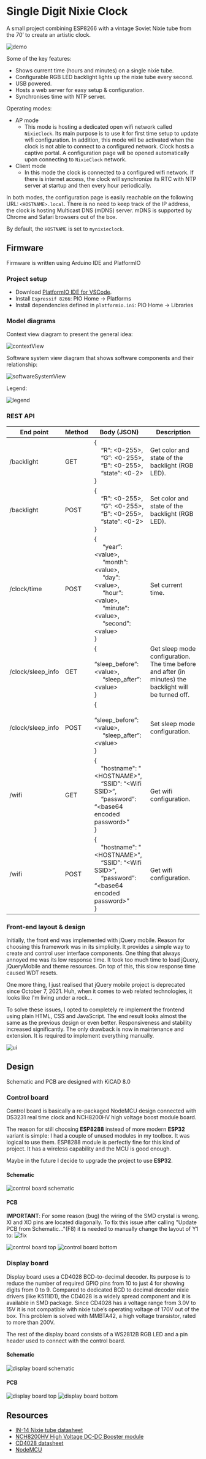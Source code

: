 # Single Digit Nixie Clock

A small project combining ESP8266 with a vintage Soviet Nixie tube from the 70’ to create an artistic clock.

![demo](doc/singleDigitNixieClock.gif)

Some of the key features:
- Shows current time (hours and minutes) on a single nixie tube.
- Configurable RGB LED backlight lights up the nixie tube every second.
- USB powered.
- Hosts a web server for easy setup & configuration.
- Synchronises time with NTP server.

Operating modes:
- AP mode
  - This mode is hosting a dedicated open wifi network called `NixieClock`. Its main purpose is to use it for first time setup to update wifi configuration. In addition, this mode will be activated when the clock is not able to connect to a configured network. Clock hosts a captive portal. A configuration page will be opened automatically upon connecting to `NixieClock` network.
- Client mode
  - In this mode the clock is connected to a configured wifi network. If there is internet access, the clock will synchronize its RTC with NTP server at startup and then every hour periodically.

In both modes, the configuration page is easily reachable on the following URL: `<HOSTNAME>.local`. There is no need to keep track of the IP address, the clock is hosting Multicast DNS (mDNS) server. mDNS is supported by Chrome and Safari browsers out of the box.

By default, the `HOSTNAME` is set to `mynixieclock`.

## Firmware

Firmware is written using Arduino IDE and PlatformIO

### Project setup

- Download [PlatformIO IDE for VSCode](https://platformio.org/install/ide?install=vscode).
- Install `Espressif 8266`: PIO Home -> Platforms
- Install dependencies defined in `platformio.ini`: PIO Home -> Libraries

### Model diagrams
Context view diagram to present the general idea:

![contextView](doc/singleDigitNixieClockContextView.png)

Software system view diagram that shows software components and their relationship:

![softwareSystemView](doc/singleDigitNixieClockSoftwareSystemView.png)

Legend:

![legend](doc/legend.png)

### REST API

| End point | Method | Body (JSON) | Description |
| - | - | - | - |
| /backlight | GET | {<br>&nbsp;&nbsp;&nbsp;&nbsp;“R”: <0-255>,<br>&nbsp;&nbsp;&nbsp;&nbsp;“G”: <0-255>,<br>&nbsp;&nbsp;&nbsp;&nbsp;“B”: <0-255>,<br>&nbsp;&nbsp;&nbsp;&nbsp;“state”: <0-2><br>} | Get color and state of the backlight (RGB LED). |
| /backlight | POST | {<br>&nbsp;&nbsp;&nbsp;&nbsp;“R”: <0-255>,<br>&nbsp;&nbsp;&nbsp;&nbsp;“G”: <0-255>,<br>&nbsp;&nbsp;&nbsp;&nbsp;“B”: <0-255>,<br>&nbsp;&nbsp;&nbsp;&nbsp;“state”: <0-2><br>} | Set color and state of the backlight (RGB LED). |
| /clock/time | POST | {<br>&nbsp;&nbsp;&nbsp;&nbsp; “year”: \<value>,<br>&nbsp;&nbsp;&nbsp;&nbsp; “month”: \<value>,<br>&nbsp;&nbsp;&nbsp;&nbsp; “day”: \<value>,<br>&nbsp;&nbsp;&nbsp;&nbsp; “hour”: \<value>,<br>&nbsp;&nbsp;&nbsp;&nbsp; “minute”: \<value>,<br>&nbsp;&nbsp;&nbsp;&nbsp; “second”: \<value><br>} | Set current time. |
| /clock/sleep_info | GET | {<br>&nbsp;&nbsp;&nbsp;&nbsp; “sleep_before”: \<value>,<br>&nbsp;&nbsp;&nbsp;&nbsp; “sleep_after”: \<value><br>} | Get sleep mode configuration. The time before and after (in minutes) the backlight will be turned off. |
| /clock/sleep_info | POST | {<br>&nbsp;&nbsp;&nbsp;&nbsp; “sleep_before”: \<value>,<br>&nbsp;&nbsp;&nbsp;&nbsp; “sleep_after”: \<value><br>} | Set sleep mode configuration. |
| /wifi | GET | {<br>&nbsp;&nbsp;&nbsp;&nbsp;"hostname": "\<HOSTNAME>",<br>&nbsp;&nbsp;&nbsp;&nbsp;“SSID”: “\<Wifi SSID>”,&nbsp;&nbsp;&nbsp;&nbsp; <br>&nbsp;&nbsp;&nbsp;&nbsp;“password”: “\<base64 encoded password>”<br>} | Get wifi configuration. |
| /wifi | POST | {<br>&nbsp;&nbsp;&nbsp;&nbsp;"hostname": "\<HOSTNAME>",<br>&nbsp;&nbsp;&nbsp;&nbsp;“SSID”: “\<Wifi SSID>”,&nbsp;&nbsp;&nbsp;&nbsp; <br>&nbsp;&nbsp;&nbsp;&nbsp;“password”: “\<base64 encoded password>”<br>} | Get wifi configuration. | Set wifi configuration. |

### Front-end layout & design

Initially, the front end was implemented with jQuery mobile. Reason for choosing this framework was in its simplicity. It provides a simple way to create and control user interface components. One thing that always annoyed me was its low response time. It took too much time to load jQuery, jQueryMobile and theme resources. On top of this, this slow response time caused WDT resets.

One more thing, I just realised that  jQuery mobile project is deprecated since October 7, 2021. Huh, when it comes to web related technologies, it looks like I'm living under a rock...

To solve these issues, I opted to completely re implement the frontend using plain HTML, CSS and JavaScript. The end result looks almost the same as the previous design or even better. Responsiveness and stability increased significantly. The only drawback is now in maintenance and extension. It is required to implement everything manually.

![ui](doc/feDesign.jpg)

## Design

Schematic and PCB are designed with KiCAD 8.0

### Control board

Control board is basically a re-packaged NodeMCU design connected with DS3231 real time clock and NCH8200HV high voltage boost module board.

The reason for still choosing **ESP8288** instead of more modern **ESP32** variant is simple: I had a couple of unused modules in my toolbox. It was logical to use them. ESP8288 module is perfectly fine for this kind of project. It has a wireless capability and the MCU is good enough.

Maybe in the future I decide to upgrade the project to use **ESP32**.

#### Schematic

![control board schematic](doc/cbSch.jpg)

#### PCB

**IMPORTANT**: For some reason (bug) the wiring of the SMD crystal is wrong. XI and XO pins are located diagonally. To fix this issue after calling "Update PCB from Schematic..."(F8) it is needed to manually change the layout of Y1 to:
![fix](doc/crystalFix.png)

![control board top](doc/cbTop.png)
![control board bottom](doc/cbBottom.png)

### Display board

Display board uses a CD4028 BCD-to-decimal decoder. Its purpose is to reduce the number of required GPIO pins from 10 to just 4 for showing digits from 0 to 9. Compared to dedicated BCD to decimal decoder nixie drivers (like K511ID1), the CD4028 is a widely spread component and it is available in SMD package. Since CD4028 has a voltage range from 3.0V to 15V it is not compatible with nixie tube’s operating voltage of 170V out of the box. This problem is solved with MMBTA42, a high voltage transistor, rated to more than 200V.

The rest of the display board consists of a WS2812B RGB LED and a pin header used to connect with the control board.

#### Schematic

![display board schematic](doc/dbSch.jpg)

#### PCB

![display board top](doc/dbTop.png)
![display board bottom](doc/dbBottom.png)

## Resources

* [IN-14 Nixie tube datasheet](https://tubehobby.com/datasheets/in14.pdf)
* [NCH8200HV High Voltage DC-DC Booster module](http://omnixie.io/nch8200hv.html)
* [CD4028 datasheet](https://www.renesas.com/en/document/dst/cd4028bms-datasheet?srsltid=AfmBOoqU2NILPd5EzyLmpNgOihDv6LZo1jPMcaXfnR6dCclXbg2DF4TL)
* [NodeMCU](https://circuits4you.com/2017/12/31/nodemcu-pinout/)
